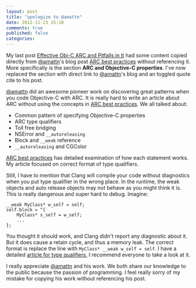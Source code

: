 ```yaml
---
layout: post
title: "apologize to @amattn"
date: 2012-11-23 15:10
comments: true
published: false
categories: 
---
```


My last post [Effective Obj-C ARC and Pitfalls in It][effect objc] had some
content copied directly from [@amattn][amattn]'s blog post 
[ARC best practices][best practices] without referencing it. More specifically
is the section **ARC and Objective-C properties**. I've now replaced the section
with direct link to [@amattn][amattn]'s blog and an toggled quote cite to
his post.

<!--more-->

[@amattn][amattn] did an awesome pioneer work on discovering great patterns when
you code Objective-C with ARC. It is really hard to write an article about ARC
without using the concepts in [ARC best practices][best practices]. We all
talked about:

* Common pattern of specifying Objective-C properties
* ARC type qualifiers
* Toll free bridging
* NSError and `__autoreleasing`
* Block and `__weak` reference
* `__autoreleasing` and CGColor

[ARC best practices][best practices] has detailed examination of how each
statement works. My article focused on correct format of type qualifiers.

Still, I have to mention that Clang will compile your code without diagnostics when
you put type qualifier in the wrong place. In the runtime, the weak objects and
auto release objects may not behave as you might think it is. This is really
dangerous and super hard to debug. Imagine:

```obj-c
__weak MyClass* w_self = self;
self.block = ^{
    MyClass* s_self = w_self;
    ...
};
```

You thought it should work, and Clang didn't report any diagnostic about it. But
it does cause a retain cycle, and thus a memory leak. The correct format is
replace the line with `MyClass* __weak w_self = self`. I have a detailed 
[article for type qualifiers][type], I recommend everyone to take a look at it.

I really appreciate [@amattn][amattn] and his work.  We both share our knowledge
to the public because the passion of programming. I feel really sorry of my
mistake for copying his work without referencing his post.

[effect objc]: http://www.idryman.org/blog/2012/11/22/arc-best-practices-and-pitfalls/
[amattn]: https://twitter.com/amattn
[best practices]: http://amattn.com/2011/12/07/arc_best_practices.html
[type]: http://www.idryman.org/blog/2012/10/29/type-qualifiers/
